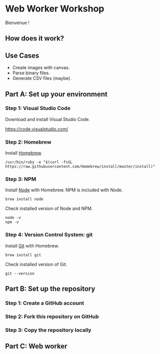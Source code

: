 # Web Worker Workshop

Bienvenue !

## How does it work?

## Use Cases

- Create images with canvas.
- Parse binary files.
- Generate CSV files (maybe).

## Part A: Set up your environment

### Step 1: Visual Studio Code

Download and install Visual Studio Code.

https://code.visualstudio.com/

### Step 2: Homebrew

Install [Homebrew](https://brew.sh/).

```
/usr/bin/ruby -e "$(curl -fsSL https://raw.githubusercontent.com/Homebrew/install/master/install)"
```

### Step 3: NPM

Install [Node](https://nodejs.org/en/) with Homebrew. NPM is included with Node.

```
brew install node
```

Check installed version of Node and NPM.

```
node -v
npm -v
```

### Step 4: Version Control System: git

Install [Git](https://git-scm.com/) with Homebrew.

```
brew install git
```

Check installed version of Git.

```
git --version
```

## Part B: Set up the repository

### Step 1: Create a GitHub account

### Step 2: Fork this repository on GitHub

### Step 3: Copy the repository locally

## Part C: Web worker
